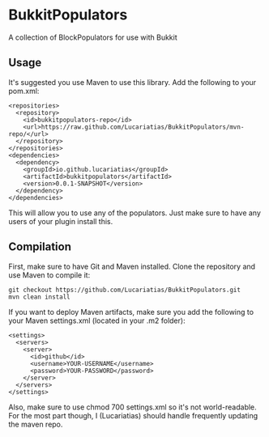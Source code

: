 BukkitPopulators
================

A collection of BlockPopulators for use with Bukkit

Usage
------------
It's suggested you use Maven to use this library.
Add the following to your pom.xml:

```
<repositories>
  <repository>
    <id>bukkitpopulators-repo</id>
    <url>https://raw.github.com/Lucariatias/BukkitPopulators/mvn-repo/</url>
  </repository>
</repositories>
<dependencies>
  <dependency>
    <groupId>io.github.lucariatias</groupId>
    <artifactId>bukkitpopulators</artifactId>
    <version>0.0.1-SNAPSHOT</version>
  </dependency>
</dependencies>
```

This will allow you to use any of the populators.
Just make sure to have any users of your plugin install this.

Compilation
------------
First, make sure to have Git and Maven installed.
Clone the repository and use Maven to compile it:

```
git checkout https://github.com/Lucariatias/BukkitPopulators.git
mvn clean install
```

If you want to deploy Maven artifacts, make sure you add the following to your Maven settings.xml (located in your .m2 folder):

```
<settings>
  <servers>
    <server>
      <id>github</id>
      <username>YOUR-USERNAME</username>
      <password>YOUR-PASSWORD</password>
    </server>
  </servers>
</settings>
```

Also, make sure to use chmod 700 settings.xml so it's not world-readable.
For the most part though, I (Lucariatias) should handle frequently updating the maven repo.
